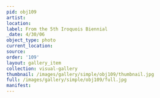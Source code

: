 ```yaml
---
pid: obj109
artist: 
location: 
label: From the 5th Iroquois Biennial
_date: 4/30/06
object_type: photo
current_location: 
source: 
order: '109'
layout: gallery_item
collection: visual-gallery
thumbnail: /images/gallery/simple/obj109/thumbnail.jpg
full: /images/gallery/simple/obj109/full.jpg
manifest: 
---
```

